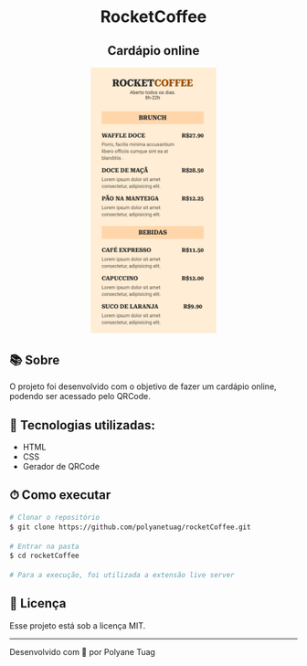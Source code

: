 <div align="center">
  <h1>RocketCoffee</h1>
  <h2>Cardápio online</h2>
  <img justify-content="center" width= '220' src="./src/img.png" />
</div>

## 📚 Sobre

O projeto foi desenvolvido com o objetivo de fazer um cardápio online, podendo ser acessado pelo QRCode.

## 🚀 Tecnologias utilizadas:

- HTML
- CSS
- Gerador de QRCode

## ⏱ Como executar

```bash
# Clonar o repositório
$ git clone https://github.com/polyanetuag/rocketCoffee.git

# Entrar na pasta
$ cd rocketCoffee

# Para a execução, foi utilizada a extensão live server

```

## 📝 Licença

Esse projeto está sob a licença MIT.

---

Desenvolvido com 💜 por Polyane Tuag
